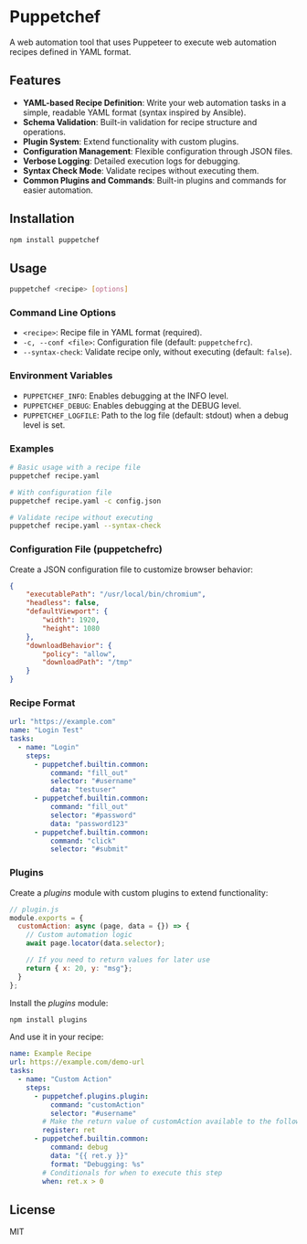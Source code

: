 # Puppetchef

A web automation tool that uses Puppeteer to execute web automation recipes defined in YAML format.

## Features

- **YAML-based Recipe Definition**: Write your web automation tasks in a simple, readable YAML format (syntax inspired by Ansible).
- **Schema Validation**: Built-in validation for recipe structure and operations.
- **Plugin System**: Extend functionality with custom plugins.
- **Configuration Management**: Flexible configuration through JSON files.
- **Verbose Logging**: Detailed execution logs for debugging.
- **Syntax Check Mode**: Validate recipes without executing them.
- **Common Plugins and Commands**: Built-in plugins and commands for easier automation.

## Installation

```bash
npm install puppetchef
```

## Usage

```bash
puppetchef <recipe> [options]
```

### Command Line Options

- `<recipe>`: Recipe file in YAML format (required).
- `-c, --conf <file>`: Configuration file (default: `puppetchefrc`).
- `--syntax-check`: Validate recipe only, without executing (default: `false`).

### Environment Variables

- `PUPPETCHEF_INFO`: Enables debugging at the INFO level.
- `PUPPETCHEF_DEBUG`: Enables debugging at the DEBUG level.
- `PUPPETCHEF_LOGFILE`: Path to the log file (default: stdout) when a debug level is set.

### Examples

```bash
# Basic usage with a recipe file
puppetchef recipe.yaml

# With configuration file
puppetchef recipe.yaml -c config.json

# Validate recipe without executing
puppetchef recipe.yaml --syntax-check
```

### Configuration File (puppetchefrc)

Create a JSON configuration file to customize browser behavior:

```json
{
    "executablePath": "/usr/local/bin/chromium",
    "headless": false,
    "defaultViewport": {
        "width": 1920,
        "height": 1080
    },
    "downloadBehavior": {
        "policy": "allow",
        "downloadPath": "/tmp"
    }
}
```

### Recipe Format

```yaml
url: "https://example.com"
name: "Login Test"
tasks:
  - name: "Login"
    steps:
      - puppetchef.builtin.common:
          command: "fill_out"
          selector: "#username"
          data: "testuser"
      - puppetchef.builtin.common:
          command: "fill_out"
          selector: "#password"
          data: "password123"
      - puppetchef.builtin.common:
          command: "click"
          selector: "#submit"
```

### Plugins

Create a *plugins* module with custom plugins to extend functionality:

```javascript
// plugin.js
module.exports = {
  customAction: async (page, data = {}) => {
    // Custom automation logic
    await page.locator(data.selector);

    // If you need to return values for later use
    return { x: 20, y: "msg"};
  }
};
```

Install the *plugins* module:

```bash
npm install plugins
```

And use it in your recipe:

```yaml
name: Example Recipe
url: https://example.com/demo-url
tasks:
  - name: "Custom Action"
    steps:
      - puppetchef.plugins.plugin:
          command: "customAction"
          selector: "#username"
        # Make the return value of customAction available to the following steps
        register: ret
      - puppetchef.builtin.common:
          command: debug
          data: "{{ ret.y }}"
          format: "Debugging: %s"
        # Conditionals for when to execute this step
        when: ret.x > 0
```

## License

MIT
